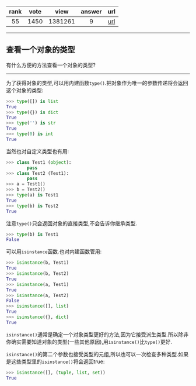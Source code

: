 
| rank | vote | view | answer | url |
|:-:|:-:|:-:|:-:|:-:|
|55|1450|1381261|9| [url](http://stackoverflow.com/questions/2225038/determine-the-type-of-an-object) |
***

## 查看一个对象的类型

有什么方便的方法查看一个对象的类型?

***

为了获得对象的类型,可以用内建函数`type()`.把对象作为唯一的参数传递将会返回这个对象的类型:

```python
>>> type([]) is list
True
>>> type({}) is dict
True
>>> type('') is str
True
>>> type(0) is int
True
```

当然也对自定义类型也有用:

```python
>>> class Test1 (object):
        pass
>>> class Test2 (Test1):
        pass
>>> a = Test1()
>>> b = Test2()
>>> type(a) is Test1
True
>>> type(b) is Test2
True
```

注意`type()`只会返回对象的直接类型,不会告诉你继承类型.

```python
>>> type(b) is Test1
False
```

可以用`isinstance`函数.也对内建函数管用:

```python
>>> isinstance(b, Test1)
True
>>> isinstance(b, Test2)
True
>>> isinstance(a, Test1)
True
>>> isinstance(a, Test2)
False
>>> isinstance([], list)
True
>>> isinstance({}, dict)
True
```

`isinstance()`通常是确定一个对象类型更好的方法,因为它接受派生类型.所以除非你确实需要知道对象的类型(一些其他原因),用`isinstance()`比`type()`更好.

`isinstance()`的第二个参数也接受类型的元组,所以也可以一次检查多种类型.如果是这些类型里的`isinstance()`将会返回true:

```python
>>> isinstance([], (tuple, list, set))
True
```